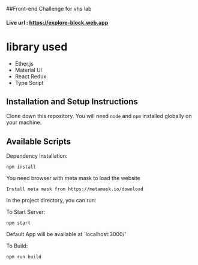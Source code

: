 ##Front-end Challenge for vhs lab

#### Live url : https://explore-block.web.app
# library used
 - Ether.js
 - Material UI
 - React Redux
 - Type Script

## Installation and Setup Instructions

Clone down this repository. You will need `node` and `npm` installed globally on your machine. 
## Available Scripts

Dependency Installation:

`npm install`  

You need browser with meta mask to load the website

`Install meta mask from https://metamask.io/download`

In the project directory, you can run:

To Start Server:

`npm start`  

Default App will be available at `localhost:3000/'

To Build:

`npm run build`  
